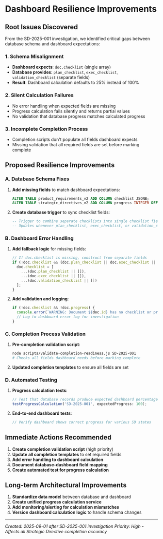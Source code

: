 # Dashboard Resilience Improvements

## Root Issues Discovered

From the SD-2025-001 investigation, we identified critical gaps between database schema and dashboard expectations:

### 1. Schema Misalignment
- **Dashboard expects**: `doc.checklist` (single array)
- **Database provides**: `plan_checklist`, `exec_checklist`, `validation_checklist` (separate fields)
- **Result**: Dashboard calculation defaults to 25% instead of 100%

### 2. Silent Calculation Failures
- No error handling when expected fields are missing
- Progress calculation fails silently and returns partial values
- No validation that database progress matches calculated progress

### 3. Incomplete Completion Process
- Completion scripts don't populate all fields dashboard expects
- Missing validation that all required fields are set before marking complete

## Proposed Resilience Improvements

### A. Database Schema Fixes

1. **Add missing fields** to match dashboard expectations:
   ```sql
   ALTER TABLE product_requirements_v2 ADD COLUMN checklist JSONB;
   ALTER TABLE strategic_directives_v2 ADD COLUMN progress INTEGER DEFAULT 0;
   ```

2. **Create database trigger** to sync checklist fields:
   ```sql
   -- Trigger to combine separate checklists into single checklist field
   -- Updates whenever plan_checklist, exec_checklist, or validation_checklist changes
   ```

### B. Dashboard Error Handling

1. **Add fallback logic** for missing fields:
   ```javascript
   // If doc.checklist is missing, construct from separate fields
   if (!doc.checklist && (doc.plan_checklist || doc.exec_checklist || doc.validation_checklist)) {
     doc.checklist = [
       ...(doc.plan_checklist || []),
       ...(doc.exec_checklist || []),
       ...(doc.validation_checklist || [])
     ];
   }
   ```

2. **Add validation and logging**:
   ```javascript
   if (!doc.checklist && !doc.progress) {
     console.error(`WARNING: Document ${doc.id} has no checklist or progress field`);
     // Log to dashboard error log for investigation
   }
   ```

### C. Completion Process Validation

1. **Pre-completion validation script**:
   ```bash
   node scripts/validate-completion-readiness.js SD-2025-001
   # Checks all fields dashboard needs before marking complete
   ```

2. **Updated completion templates** to ensure all fields are set

### D. Automated Testing

1. **Progress calculation tests**:
   ```javascript
   // Test that database records produce expected dashboard percentages
   testProgressCalculation('SD-2025-001', expectedProgress: 100);
   ```

2. **End-to-end dashboard tests**:
   ```javascript
   // Verify dashboard shows correct progress for various SD states
   ```

## Immediate Actions Recommended

1. **Create completion validation script** (high priority)
2. **Update all completion templates** to set required fields
3. **Add error handling to dashboard calculation** 
4. **Document database-dashboard field mapping**
5. **Create automated test for progress calculation**

## Long-term Architectural Improvements

1. **Standardize data model** between database and dashboard
2. **Create unified progress calculation service**
3. **Add monitoring/alerting for calculation mismatches**
4. **Version dashboard calculation logic** to handle schema changes

---
*Created: 2025-09-01 after SD-2025-001 investigation*
*Priority: High - Affects all Strategic Directive completion accuracy*